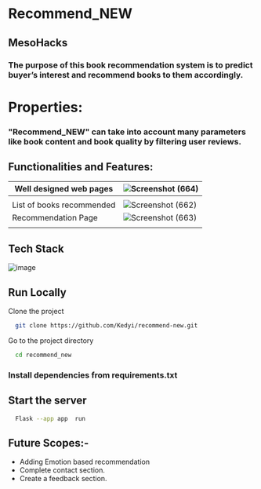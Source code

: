 # Recommend_NEW
## MesoHacks
### The purpose of this book recommendation system is to predict buyer’s interest and recommend books to them accordingly. 

# Properties:
### "Recommend_NEW" can take into account many parameters like book content and book quality by filtering user reviews.


## Functionalities and Features:

|Well designed web pages| ![Screenshot (664)](https://user-images.githubusercontent.com/74545248/188308667-541c68aa-e451-41a5-a0f2-e566d5bf60fc.png)  | 
|-----------| ------------- | 
||               |
| List of books recommended|  ![Screenshot (662)](https://user-images.githubusercontent.com/74545248/188308710-32fbc4ff-b7a7-4181-b672-32d6eda091d1.png) | 
|Recommendation Page| ![Screenshot (663)](https://user-images.githubusercontent.com/74545248/188308687-5999412c-a427-446e-b337-d314b4caf610.png)  | 
||               |

## Tech Stack

![image](https://user-images.githubusercontent.com/93571457/185930583-e92c061d-3bf5-45d1-b083-da144d9a139f.png)


## Run Locally

Clone the project

```bash
  git clone https://github.com/Kedyi/recommend-new.git
```

Go to the project directory

```bash
  cd recommend_new
```

### Install dependencies from requirements.txt
## Start the server

```bash
  Flask --app app  run
```

## Future Scopes:-
- Adding Emotion based recommendation
- Complete contact section.
- Create a feedback section.



